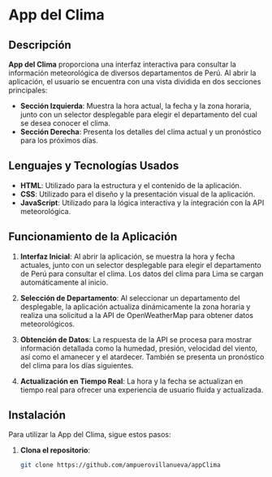 # App del Clima

## Descripción

**App del Clima** proporciona una interfaz interactiva para consultar la información meteorológica de diversos departamentos de Perú. Al abrir la aplicación, el usuario se encuentra con una vista dividida en dos secciones principales:

- **Sección Izquierda**: Muestra la hora actual, la fecha y la zona horaria, junto con un selector desplegable para elegir el departamento del cual se desea conocer el clima.
- **Sección Derecha**: Presenta los detalles del clima actual y un pronóstico para los próximos días.

## Lenguajes y Tecnologías Usados

- **HTML**: Utilizado para la estructura y el contenido de la aplicación.
- **CSS**: Utilizado para el diseño y la presentación visual de la aplicación.
- **JavaScript**: Utilizado para la lógica interactiva y la integración con la API meteorológica.

## Funcionamiento de la Aplicación

1. **Interfaz Inicial**: Al abrir la aplicación, se muestra la hora y fecha actuales, junto con un selector desplegable para elegir el departamento de Perú para consultar el clima. Los datos del clima para Lima se cargan automáticamente al inicio.
   
2. **Selección de Departamento**: Al seleccionar un departamento del desplegable, la aplicación actualiza dinámicamente la zona horaria y realiza una solicitud a la API de OpenWeatherMap para obtener datos meteorológicos.

3. **Obtención de Datos**: La respuesta de la API se procesa para mostrar información detallada como la humedad, presión, velocidad del viento, así como el amanecer y el atardecer. También se presenta un pronóstico del clima para los días siguientes.

4. **Actualización en Tiempo Real**: La hora y la fecha se actualizan en tiempo real para ofrecer una experiencia de usuario fluida y actualizada.

## Instalación

Para utilizar la App del Clima, sigue estos pasos:

1. **Clona el repositorio**:
   ```bash
   git clone https://github.com/ampuerovillanueva/appClima
